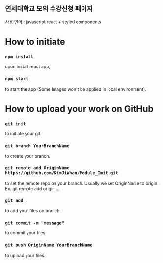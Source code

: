 ## 연세대학교 모의 수강신청 페이지

사용 언어 : javascript react + styled components

# How to initiate

### `npm install`

upon install react app,

### `npm start`

to start the app (Some Images won't be applied in local environment).

# How to upload your work on GitHub

### `git init`

to initiate your git.

### `git branch YourBranchName`

to create your branch.

### `git remote add OriginName https://github.com/KimJiWhan/Module_Imit.git`

to set the remote repo on your branch. Usually we set OriginName to origin.
Ex. git remote add origin ...

### `git add .`

to add your files on branch.

### `git commit -m "message"`

to commit your files.

### `git push OriginName YourBranchName`

to upload your files.
